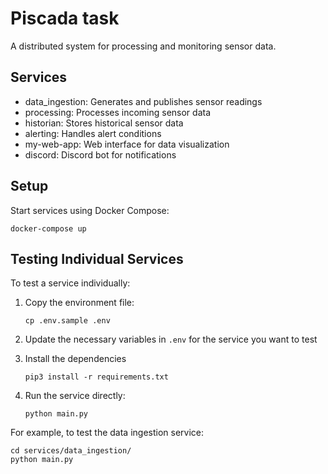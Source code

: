 # Piscada task 

A distributed system for processing and monitoring sensor data.

## Services

- data_ingestion: Generates and publishes sensor readings
- processing: Processes incoming sensor data
- historian: Stores historical sensor data
- alerting: Handles alert conditions
- my-web-app: Web interface for data visualization
- discord: Discord bot for notifications

## Setup

Start services using Docker Compose:
   ```
   docker-compose up
   ```

## Testing Individual Services

To test a service individually:

1. Copy the environment file:
   ```
   cp .env.sample .env
   ```

2. Update the necessary variables in `.env` for the service you want to test

3. Install the dependencies
   ```
   pip3 install -r requirements.txt
   ```

4. Run the service directly:
   ```
   python main.py
   ```

For example, to test the data ingestion service:
   ```
   cd services/data_ingestion/
   python main.py
   ```


